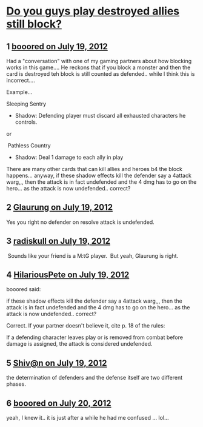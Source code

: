 # [Do you guys play destroyed allies still block?](https://community.fantasyflightgames.com/topic/67755-do-you-guys-play-destroyed-allies-still-block/)

## 1 [booored on July 19, 2012](https://community.fantasyflightgames.com/topic/67755-do-you-guys-play-destroyed-allies-still-block/?do=findComment&comment=661056)

Had a "conversation" with one of my gaming partners about how blocking works in this game…. He reckons that if you block a monster and then the card is destroyed teh block is still counted as defended.. while I think this is incorrect….

Example…

Sleeping Sentry

 * Shadow: Defending player must discard all exhausted characters he controls.

or

 Pathless Country

 * Shadow: Deal 1 damage to each ally in play

There are many other cards that can kill allies and heroes b4 the block happens… anyway, if these shadow effects kill the defender say a 4attack warg,,, then the attack is in fact undefended and the 4 dmg has to go on the hero… as the attack is now undefended.. correct?

## 2 [Glaurung on July 19, 2012](https://community.fantasyflightgames.com/topic/67755-do-you-guys-play-destroyed-allies-still-block/?do=findComment&comment=661059)

Yes you right no defender on resolve attack is undefended.

## 3 [radiskull on July 19, 2012](https://community.fantasyflightgames.com/topic/67755-do-you-guys-play-destroyed-allies-still-block/?do=findComment&comment=661068)

 Sounds like your friend is a M:tG player.  But yeah, Glaurung is right.

## 4 [HilariousPete on July 19, 2012](https://community.fantasyflightgames.com/topic/67755-do-you-guys-play-destroyed-allies-still-block/?do=findComment&comment=661070)

booored said:

if these shadow effects kill the defender say a 4attack warg,,, then the attack is in fact undefended and the 4 dmg has to go on the hero… as the attack is now undefended.. correct?



Correct. If your partner doesn't believe it, cite p. 18 of the rules:

If a defending character leaves play or is removed from combat before damage is assigned, the attack is considered undefended.

## 5 [Shiv@n on July 19, 2012](https://community.fantasyflightgames.com/topic/67755-do-you-guys-play-destroyed-allies-still-block/?do=findComment&comment=661076)

the determination of defenders and the defense itself are two different phases.

## 6 [booored on July 20, 2012](https://community.fantasyflightgames.com/topic/67755-do-you-guys-play-destroyed-allies-still-block/?do=findComment&comment=661245)

yeah, I knew it.. it is just after a while he had me confused … lol…

